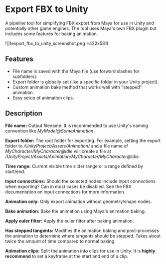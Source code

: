 # Export FBX to Unity

A pipeline tool for simplifying FBX export from Maya for use in Unity and potentially other game engines. The tool uses Maya's own FBX plugin but includes some features for baking animation.

![](export_fbx_to_unity_screenshot.png =422x581)

## Features

- File name is saved with the Maya file (use forward slashes for subfolders). 
- Export folder is globally set (like a specific folder in your Unity project).
- Custom animation bake method that works well with "stepped" animation.
- Easy setup of animation clips.

## Description

**File name:** Output filename. It is recommended to use Unity's naming convention like _MyModel@SomeAnimation_.

**Export folder:** The root folder for exporting. For example, setting the export folder to _/UnityProject/Assets/Animation/_ and a file name of _MyCharacter/MyCharacter@Idle_ will create a file at _/UnityProject/Assets/Animation/MyCharacter/MyCharacter@Idle_.

**Time range:** Current visible time slider range or a range defined by start/end.

**Input connections:** Should the selected nodes include input connections when exporting? Can in most cases be disabled. See the FBX documentation on input connections for more information.

**Animation only:** Only export animation without geometry/shape nodes.

**Bake animation:** Bake the animation using Maya's animation baking.

**Apply euler filter:** Apply the euler filter after baking animation.

**Has stepped tangents:** Modifies the animation baking and post-processes the animation to determine where tangents should be stepped. Takes about twice the amount of time compared to normal baking.

**Animation clips:** Split the animation into clips for use in Unity. It is **highly recommend** to set a keyframe at the start and end of a clip.